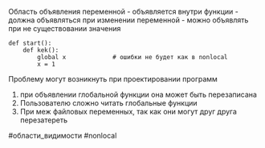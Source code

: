 Область объявления переменной 
	- объявляется внутри функции 
	- должна объявляться при изменении переменной 
	- можно объявлять при не существовании значения 

```
def start():
	def kek():
		global x             # ошибки не будет как в nonlocal
		x = 1                    
```

Проблему могут возникнуть при проектировании программ
1) при объявлении глобальной функции она может быть перезаписана
2) Пользователю сложно читать глобальные функции 
3) При меж файловых переменных, так как они могут друг друга перезатереть 


#области_видимости #nonlocal